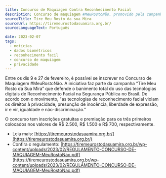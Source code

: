 ```yaml
---
title: Concurso de Maquiagem Contra Reconhecimento Facial
description: Concurso de maquiagem #MeuRostoNão, promovido pela campanha “Tire Meu Rosto da Sua Mira”, pretende mobilizar as pessoas para a questão do uso das tecnologias digitais de reconhecimento facial na Segurança Pública no Brasil.
sourceTitle: Tire Meu Rosto da sua Mira
sourceUrl: https://tiremeurostodasuamira.org.br/
sourceLanguageText: Português

date: 2023-02-07
tags: 
  - notícias
  - dados biométricos
  - reconhecimento facil
  - concurso de maquiagem
  - privacidade
---
```


Entre os dis 9 e 27 de fevereiro, é possível se inscrever no Concurso de Maquiagem #MeuRostoNão. A iniciativa faz parte da campanha “Tire Meu Rosto da Sua Mira” que defende o banimento total do uso das tecnologias digitais de Reconhecimento Facial na Segurança Pública no Brasil.
De acordo com o movimento, "as tecnologias de reconhecimento facial violam os direitos à privacidade, presunção de inocência, liberdade de expressão, ir e vir, igualdade e não-discriminação."

O concurso tem inscrições gratuitas e premiação para os três primeiros colocados nos valores de R$ 2.500, R$ 1.500 e R$ 700, respectivamente. 


* Leia mais: [https://tiremeurostodasuamira.org.br/](https://tiremeurostodasuamira.org.br/) 
* Confira o regulamento: [https://tiremeurostodasuamira.org.br/wp-content/uploads/2023/02/REGULAMENTO-CONCURSO-DE-MAQUIAGEM-MeuRostoNao.pdf](https://tiremeurostodasuamira.org.br/wp-content/uploads/2023/02/REGULAMENTO-CONCURSO-DE-MAQUIAGEM-MeuRostoNao.pdf)


